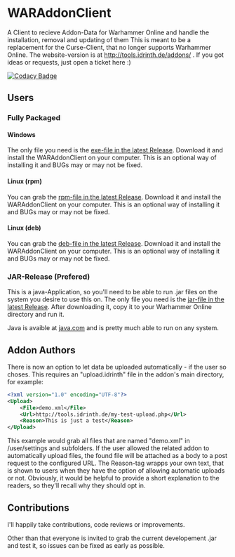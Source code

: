 # WARAddonClient

A Client to recieve Addon-Data for Warhammer Online and handle the installation, removal and updating of them
This is meant to be a replacement for the Curse-Client, that no longer supports Warhammer Online. The website-version is at http://tools.idrinth.de/addons/ .
If you got ideas or requests, just open a ticket here :)

[![Codacy Badge](https://app.codacy.com/project/badge/Grade/14c96ab0b81b46a7921c74b83bfa61ac)](https://www.codacy.com/gh/Idrinth/WARAddonClient/dashboard?utm_source=github.com&amp;utm_medium=referral&amp;utm_content=Idrinth/WARAddonClient&amp;utm_campaign=Badge_Grade)

## Users

### Fully Packaged

#### Windows

The only file you need is the <a href="https://github.com/Idrinth/WARAddonClient/releases/latest">exe-file in the latest Release</a>. Download it and install the WARAddonClient on your computer.
This is an optional way of installing it and BUGs may or may not be fixed.

#### Linux (rpm)

You can grab the <a href="https://github.com/Idrinth/WARAddonClient/releases/latest">rpm-file in the latest Release</a>. Download it and install the WARAddonClient on your computer.
This is an optional way of installing it and BUGs may or may not be fixed.

#### Linux (deb)

You can grab the <a href="https://github.com/Idrinth/WARAddonClient/releases/latest">deb-file in the latest Release</a>. Download it and install the WARAddonClient on your computer.
This is an optional way of installing it and BUGs may or may not be fixed.

### JAR-Release (Prefered)

This is a java-Application, so you'll need to be able to run .jar files on the system you desire to use this on.
The only file you need is the <a href="https://github.com/Idrinth/WARAddonClient/releases/latest">jar-file in the latest Release</a>.
After downloading it, copy it to your Warhammer Online directory and run it.

Java is avaible at <a href="https://www.java.com" target="_blank">java.com</a> and is pretty much able to run on any system.

## Addon Authors

There is now an option to let data be uploaded automatically - if the user so choses.
This requires an "upload.idrinth" file in the addon's main directory, for example:

```xml
<?xml version="1.0" encoding="UTF-8"?>
<Upload>
	<File>demo.xml</File>
	<Url>http://tools.idrinth.de/my-test-upload.php</Url>
	<Reason>This is just a test</Reason>
</Upload>
```

This example would grab all files that are named "demo.xml" in /user/settings and subfolders.
If the user allowed the related addon to automatically upload files, the found file will be attached as a body to a post request to the configured URL.
The Reason-tag wrapps your own text, that is shown to users when they have the option of allowing automatic uploads or not.
Obviously, it would be helpful to provide a short explanation to the readers, so they'll recall why they should opt in.

## Contributions

I'll happily take contributions, code reviews or improvements.

Other than that everyone is invited to grab the current developement .jar and test it, so issues can be fixed as early as possible.
